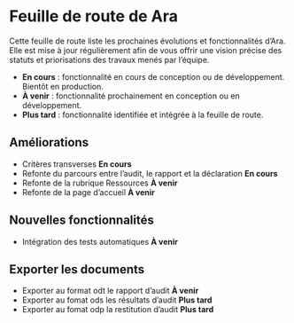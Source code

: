 # Feuille de route de Ara

Cette feuille de route liste les prochaines évolutions et fonctionnalités d’Ara. Elle est mise à jour régulièrement afin de vous offrir une vision précise des statuts et priorisations des travaux menés par l’équipe.

* **En cours** : fonctionnalité en cours de conception ou de développement. Bientôt en production.
* **À venir** : fonctionnalité prochainement en conception ou en développement.
* **Plus tard** : fonctionnalité identifiée et intégrée à la feuille de route.

## Améliorations

- Critères transverses **En cours**
- Refonte du parcours entre l’audit, le rapport et la déclaration **En cours**
- Refonte de la rubrique Ressources **À venir**
- Refonte de la page d’accueil **À venir**
  
## Nouvelles fonctionnalités

- Intégration des tests automatiques **À venir**

## Exporter les documents

- Exporter au format odt le rapport d’audit **À venir**
- Exporter au fomat ods les résultats d’audit **Plus tard**
- Exporter au fomat odp la restitution d’audit **Plus tard**

